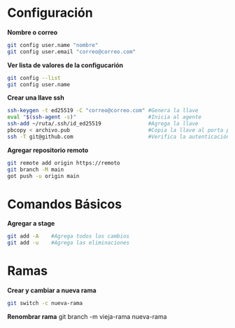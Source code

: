 # Configuración

**Nombre o correo**
```zsh
git config user.name "nombre"
git config user.email "correo@correo.com"
```

**Ver lista de valores de la configucarión**
```zsh
git config --list
git config user.name
```

**Crear una llave ssh**
```zsh
ssh-keygen -t ed25519 -C "correo@correo.com" #Genera la llave
eval "$(ssh-agent -s)"                       #Inicia al agente
ssh-add ~/ruta/.ssh/id_ed25519               #Agrega la llave
pbcopy < archivo.pub                         #Copia la llave al porta papeles
ssh -T git@github.com                        #Verifica la autenticación
```

**Agregar repositorio remoto**
```zsh
git remote add origin https://remoto
git branch -M main
got push -u origin main
```

# Comandos Básicos

**Agregar a stage**
```zsh
git add -A    #Agrega todos los cambios
git add -u    #Agrega las eliminaciones
```

# Ramas

**Crear y cambiar a nueva rama**
```zsh
git switch -c nueva-rama
```

**Renombrar rama**
git branch -m vieja-rama nueva-rama